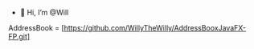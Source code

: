 - 👋 Hi, I’m @Will

<!---
WillyTheWilly/WillyTheWilly is a ✨ special ✨ repository because its `README.md` (this file) appears on your GitHub profile.
You can click the Preview link to take a look at your changes.
--->

AddressBook = [https://github.com/WillyTheWilly/AddressBooxJavaFX-FP.git]
